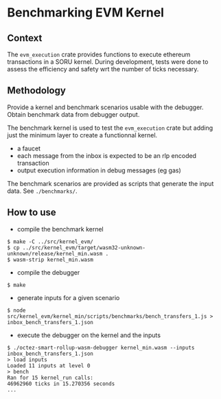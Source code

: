 # Benchmarking EVM Kernel
## Context

The `evm_execution` crate provides functions to execute ethereum transactions in
a SORU kernel.
During development, tests were done to assess the efficiency and safety wrt the
number of ticks necessary.

## Methodology

Provide a kernel and benchmark scenarios usable with the debugger.
Obtain benchmark data from debugger output.

The benchmark kernel is used to test the `evm_execution` crate but adding just
the minimum layer to create a functionnal kernel.
- a faucet
- each message from the inbox is expected to be an rlp encoded transaction
- output execution information in debug messages (eg gas)

The benchmark scenarios are provided as scripts that generate the input data.
See `./benchmarks/`.

## How to use
- compile the benchmark kernel
```
$ make -C ../src/kernel_evm/
$ cp ../src/kernel_evm/target/wasm32-unknown-unknown/release/kernel_min.wasm .
$ wasm-strip kernel_min.wasm
```
- compile the debugger
```
$ make
```
- generate inputs for a given scenario
```
$ node src/kernel_evm/kernel_min/scripts/benchmarks/bench_transfers_1.js > inbox_bench_transfers_1.json
```
- execute the debugger on the kernel and the inputs
```
$ ./octez-smart-rollup-wasm-debugger kernel_min.wasm --inputs inbox_bench_transfers_1.json
> load inputs
Loaded 11 inputs at level 0
> bench
Ran for 15 kernel_run calls:
46962960 ticks in 15.270356 seconds
...
```
